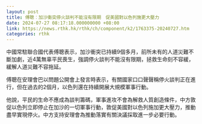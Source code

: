 ```yaml
---
layout: post
title: 傅聰︰加沙衝突停火談判不能沒有限期　促美國對以色列施更大壓力
date: 2024-07-27 08:17:18.000000000 +08:00
link: https://news.rthk.hk/rthk/ch/component/k2/1763375-20240727.htm
categories: rthk
---
```


中國常駐聯合國代表傅聰表示，加沙衝突已持續9個多月，前所未有的人道災難不斷加劇，近4萬無辜平民喪生，強調停火談判不能沒有限期，拯救生命刻不容緩，緩解人道災難不容拖延。

傅聰在安理會巴以問題公開會上發言時表示，有關國家口口聲聲稱停火談判正在進行，但在過去的2個月，以色列還在持續開展大規模軍事行動。

他說，平民的生命不應成為談判籌碼，軍事進攻不會為解救人質創造條件，中方敦促以色列立即停止在加沙的一切軍事行動，敦促美國對以色列施加更大壓力，推動盡早實現停火。中方支持安理會為推動落實有關決議採取進一步必要行動。
